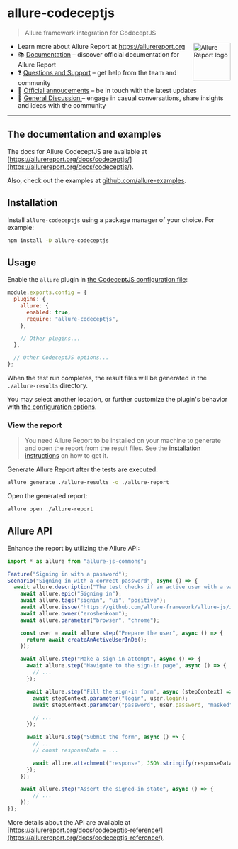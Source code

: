 # allure-codeceptjs

> Allure framework integration for CodeceptJS

[<img src="https://allurereport.org/public/img/allure-report.svg" height="85px" alt="Allure Report logo" align="right" />](https://allurereport.org "Allure Report")

- Learn more about Allure Report at https://allurereport.org
- 📚 [Documentation](https://allurereport.org/docs/) – discover official documentation for Allure Report
- ❓ [Questions and Support](https://github.com/orgs/allure-framework/discussions/categories/questions-support) – get help from the team and community
- 📢 [Official annoucements](https://github.com/orgs/allure-framework/discussions/categories/announcements) – be in touch with the latest updates
- 💬 [General Discussion ](https://github.com/orgs/allure-framework/discussions/categories/general-discussion) – engage in casual conversations, share insights and ideas with the community

---

## The documentation and examples

The docs for Allure CodeceptJS are available at [https://allurereport.org/docs/codeceptjs/](https://allurereport.org/docs/codeceptjs/).

Also, check out the examples at [github.com/allure-examples](https://github.com/orgs/allure-examples/repositories?q=visibility%3Apublic+archived%3Afalse+topic%3Aexample+topic%3Acodeceptjs).

## Installation

Install `allure-codeceptjs` using a package manager of your choice. For example:

```bash
npm install -D allure-codeceptjs
```

## Usage

Enable the `allure` plugin in [the CodeceptJS configuration file](https://codecept.io/configuration/):

```js
module.exports.config = {
  plugins: {
    allure: {
      enabled: true,
      require: "allure-codeceptjs",
    },

    // Other plugins...
  },

  // Other CodeceptJS options...
};
```

When the test run completes, the result files will be generated in the `./allure-results` directory.

You may select another location, or further customize the plugin's behavior with [the configuration options](https://allurereport.org/docs/codeceptjs-configuration/).

### View the report

> You need Allure Report to be installed on your machine to generate and open the report from the result files. See the [installation instructions](https://allurereport.org/docs/install/) on how to get it.

Generate Allure Report after the tests are executed:

```bash
allure generate ./allure-results -o ./allure-report
```

Open the generated report:

```bash
allure open ./allure-report
```

## Allure API

Enhance the report by utilizing the Allure API:

```js
import * as allure from "allure-js-commons";

Feature("Signing in with a password");
Scenario("Signing in with a correct password", async () => {
  await allure.description("The test checks if an active user with a valid password can sign in to the app.");
    await allure.epic("Signing in");
    await allure.tags("signin", "ui", "positive");
    await allure.issue("https://github.com/allure-framework/allure-js/issues/673", "ISSUE-673");
    await allure.owner("eroshenkoam");
    await allure.parameter("browser", "chrome");

    const user = await allure.step("Prepare the user", async () => {
      return await createAnActiveUserInDb();
    });

    await allure.step("Make a sign-in attempt", async () => {
      await allure.step("Navigate to the sign-in page", async () => {
        // ...
      });

      await allure.step("Fill the sign-in form", async (stepContext) => {
        await stepContext.parameter("login", user.login);
        await stepContext.parameter("password", user.password, "masked");

        // ...
      });

      await allure.step("Submit the form", async () => {
        // ...
        // const responseData = ...

        await allure.attachment("response", JSON.stringify(responseData), { contentType: "application/json" });
      });
    });

    await allure.step("Assert the signed-in state", async () => {
        // ...
    });
});
```

More details about the API are available at [https://allurereport.org/docs/codeceptjs-reference/](https://allurereport.org/docs/codeceptjs-reference/).
